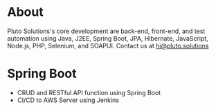 # About
Pluto Solutions's core development are back-end, front-end, and test automation using Java, J2EE, Spring Boot, JPA, Hibernate, JavaScript, Node.js, PHP, Selenium, and SOAPUI. Contact us at hi@pluto.solutions

# Spring Boot
* CRUD and RESTful API function using Spring Boot
* CI/CD to AWS Server using Jenkins